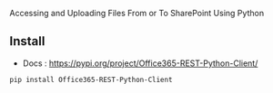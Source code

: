 Accessing and Uploading Files From or To  SharePoint Using Python

## Install

* Docs : https://pypi.org/project/Office365-REST-Python-Client/
  
```
pip install Office365-REST-Python-Client
```
